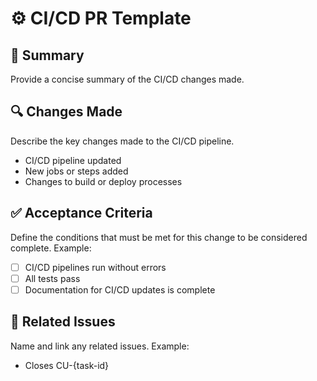 # ⚙️ CI/CD PR Template

## 📌 Summary

Provide a concise summary of the CI/CD changes made.

## 🔍 Changes Made

Describe the key changes made to the CI/CD pipeline.

- CI/CD pipeline updated  
- New jobs or steps added  
- Changes to build or deploy processes

## ✅ Acceptance Criteria

Define the conditions that must be met for this change to be considered complete. Example:

- [ ] CI/CD pipelines run without errors  
- [ ] All tests pass  
- [ ] Documentation for CI/CD updates is complete

## 🔗 Related Issues

Name and link any related issues. Example:

- Closes CU-{task-id}

